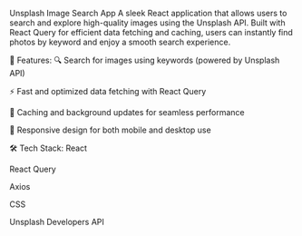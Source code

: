 Unsplash Image Search App
A sleek React application that allows users to search and explore high-quality images using the Unsplash API. Built with React Query for efficient data fetching and caching, users can instantly find photos by keyword and enjoy a smooth search experience.

🔧 Features:
🔍 Search for images using keywords (powered by Unsplash API)

⚡ Fast and optimized data fetching with React Query

💾 Caching and background updates for seamless performance

📱 Responsive design for both mobile and desktop use

🛠️ Tech Stack:
React

React Query

Axios 

CSS 

Unsplash Developers API